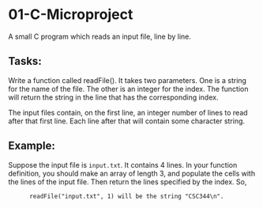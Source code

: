 # 01-C-Microproject

A small C program which reads an input file, line by line. 

## Tasks:

Write a function called readFile(). It takes two parameters. One is a string for the name of the file. The other is an integer for the index. The function will return the string in the line that has the corresponding index.

The input files contain, on the first line, an integer number of lines to read after that first line. Each line after that will contain some character string.

## Example:
Suppose the input file is `input.txt`. It contains 4 lines. In your function definition, you should make an array of length 3, and populate the cells with the lines of the input file. Then return the lines specified by the index. So,

          readFile("input.txt", 1) will be the string "CSC344\n".


